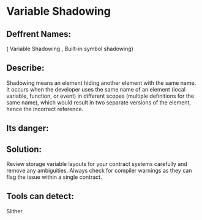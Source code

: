 # Variable Shadowing

## Deffrent Names:
( Variable Shadowing , Built-in symbol shadowing)

## Describe: 
Shadowing means an element hiding another element with the same name. It occurs when the developer uses the same name of an element (local 
variable, function, or event) in different scopes (multiple definitions for the same name), which would result in two separate versions of the 
element, hence the incorrect reference.

## Its danger:

## Solution:
 Review storage variable layouts for your contract systems carefully and 
 remove any ambiguities. Always check for compiler warnings as they can flag the issue within a single contract.

## Tools can detect:
  Slither.
